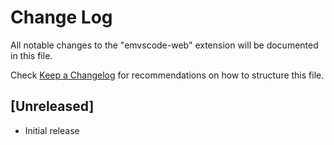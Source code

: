 # Change Log

All notable changes to the "emvscode-web" extension will be documented in this file.

Check [Keep a Changelog](http://keepachangelog.com/) for recommendations on how to structure this file.

## [Unreleased]

- Initial release